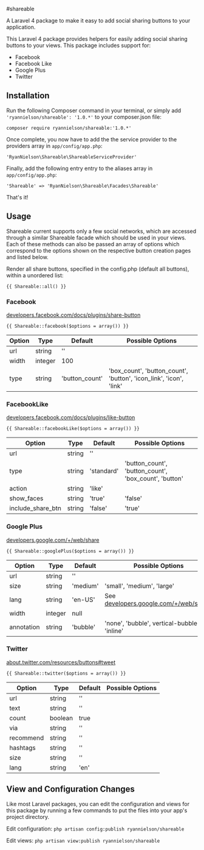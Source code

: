 #shareable

A Laravel 4 package to make it easy to add social sharing buttons to your application.

This Laravel 4 package provides helpers for easily adding social sharing buttons to your views. This package includes support for:

- Facebook
- Facebook Like
- Google Plus
- Twitter



## Installation

Run the following Composer command in your terminal, or simply add `'ryannielson/shareable': '1.0.*'` to your composer.json file:

    composer require ryannielson/shareable:'1.0.*'

Once complete, you now have to add the the service provider to the providers array in `app/config/app.php`: 

    'RyanNielson\Shareable\ShareableServiceProvider'
    
Finally, add the following entry entry to the aliases array in `app/config/app.php`:

    'Shareable' => 'RyanNielson\Shareable\Facades\Shareable'

That's it!


## Usage

Shareable current supports only a few social networks, which are accessed through a similar Shareable facade which should be used in your views. Each of these methods can also be passed an array of options which correspond to the options shown on the respective button creation pages and listed below.

Render all share buttons, specified in the config.php (default all buttons), within a unordered list:

    {{ Shareable::all() }}

### Facebook
[developers.facebook.com/docs/plugins/share-button](https://developers.facebook.com/docs/plugins/share-button/)

    {{ Shareable::facebook($options = array()) }}

Option     | Type       | Default        | Possible Options
---------- | ---------- | ----------     | ----------
url        | string     | ''             | 
width      | integer    | 100            | 
type       | string     | 'button_count' | 'box_count', 'button_count', 'button', 'icon_link', 'icon', 'link'


### FacebookLike
[developers.facebook.com/docs/plugins/like-button](https://developers.facebook.com/docs/plugins/like-button)

    {{ Shareable::facebookLike($options = array()) }}

Option     			| Type       | Default        | Possible Options
---------- 			| ---------- | ----------     | ----------
url        			| string     | ''             | 
type                | string	 | 'standard'	  | 'button_count', 'button_count', 'box_count', 'button'
action     			| string     | 'like' 		  | 
show_faces 			| string     | 'true'		  | 'false'
include_share_btn	| string	 | 'false'		  | 'true'

### Google Plus 
[developers.google.com/+/web/share](https://developers.google.com/+/web/share/)

    {{ Shareable::googlePlus($options = array()) }}

Option      | Type       | Default        | Possible Options
----------  | ---------- | ----------     | ----------
url         | string     | ''             | 
size        | string     | 'medium'       | 'small', 'medium', 'large'
lang        | string     | 'en-US'        | See [developers.google.com/+/web/share/](https://developers.google.com/+/web/share/)
width       | integer    | null           | 
annotation  | string     | 'bubble'       | 'none', 'bubble', vertical-bubble', 'inline'


### Twitter
[about.twitter.com/resources/buttons#tweet](https://about.twitter.com/resources/buttons#tweet)

    {{ Shareable::twitter($options = array()) }}

Option     | Type       | Default    | Possible Options
---------- | ---------- | ---------- | ----------
url        | string     | ''         | 
text       | string     | ''         | 
count      | boolean    | true       | 
via        | string     | ''         | 
recommend  | string     | ''         | 
hashtags   | string     | ''         | 
size       | string     | ''         | 
lang       | string     | 'en'       | 


## View and Configuration Changes

Like most Laravel packages, you can edit the configuration and views for this package by running a few commands to put the files into your app's project directory.

Edit configuration: `php artisan config:publish ryannielson/shareable`

Edit views: `php artisan view:publish ryannielson/shareable`
